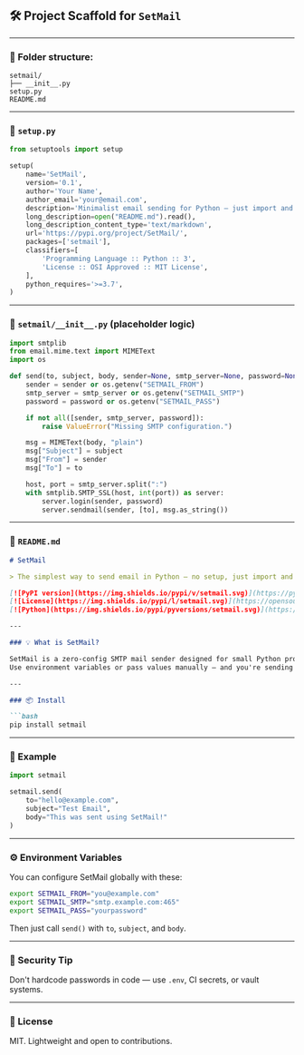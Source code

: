 ## 🛠️ Project Scaffold for `SetMail`

---

### 📁 Folder structure:

```
setmail/
├── __init__.py
setup.py
README.md
```

---

### 📄 `setup.py`

```python
from setuptools import setup

setup(
    name='SetMail',
    version='0.1',
    author='Your Name',
    author_email='your@email.com',
    description='Minimalist email sending for Python — just import and send',
    long_description=open("README.md").read(),
    long_description_content_type='text/markdown',
    url='https://pypi.org/project/SetMail/',
    packages=['setmail'],
    classifiers=[
        'Programming Language :: Python :: 3',
        'License :: OSI Approved :: MIT License',
    ],
    python_requires='>=3.7',
)
```

---

### 📄 `setmail/__init__.py` (placeholder logic)

```python
import smtplib
from email.mime.text import MIMEText
import os

def send(to, subject, body, sender=None, smtp_server=None, password=None):
    sender = sender or os.getenv("SETMAIL_FROM")
    smtp_server = smtp_server or os.getenv("SETMAIL_SMTP")
    password = password or os.getenv("SETMAIL_PASS")

    if not all([sender, smtp_server, password]):
        raise ValueError("Missing SMTP configuration.")

    msg = MIMEText(body, "plain")
    msg["Subject"] = subject
    msg["From"] = sender
    msg["To"] = to

    host, port = smtp_server.split(":")
    with smtplib.SMTP_SSL(host, int(port)) as server:
        server.login(sender, password)
        server.sendmail(sender, [to], msg.as_string())
```

---

### 📄 `README.md`

```markdown
# SetMail

> The simplest way to send email in Python — no setup, just import and go.

[![PyPI version](https://img.shields.io/pypi/v/setmail.svg)](https://pypi.org/project/SetMail/)
[![License](https://img.shields.io/pypi/l/setmail.svg)](https://opensource.org/licenses/MIT)
[![Python](https://img.shields.io/pypi/pyversions/setmail.svg)](https://python.org)

---

### 💡 What is SetMail?

SetMail is a zero-config SMTP mail sender designed for small Python projects.  
Use environment variables or pass values manually — and you're sending in seconds.

---

### 📦 Install

```bash
pip install setmail
```

---

### 🚀 Example

```python
import setmail

setmail.send(
    to="hello@example.com",
    subject="Test Email",
    body="This was sent using SetMail!"
)
```

---

### ⚙️ Environment Variables

You can configure SetMail globally with these:

```bash
export SETMAIL_FROM="you@example.com"
export SETMAIL_SMTP="smtp.example.com:465"
export SETMAIL_PASS="yourpassword"
```

Then just call `send()` with `to`, `subject`, and `body`.

---

### 🔐 Security Tip

Don't hardcode passwords in code — use `.env`, CI secrets, or vault systems.

---

### 📄 License

MIT. Lightweight and open to contributions.